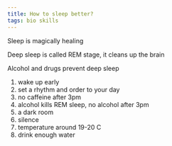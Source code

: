 ```yaml
---
title: How to sleep better?
tags: bio skills
---
```



Sleep is magically healing 

Deep sleep is called REM stage, it cleans up the brain 

Alcohol and drugs prevent deep sleep 

1. wake up early 
2. set a rhythm and order to your day  
3. no caffeine after 3pm 
4. alcohol kills REM sleep, no alcohol after 3pm 
5. a dark room 
6. silence 
7. temperature around 19-20 C
8. drink enough water 
